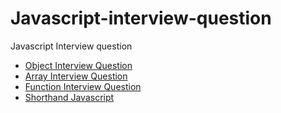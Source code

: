 # Javascript-interview-question
Javascript Interview question

  - [Object Interview Question](https://github.com/goldenashok/Javascript-interview-question/blob/main/object.md#object-interview-question)
  - [Array Interview Question](https://github.com/goldenashok/Javascript-interview-question/blob/main/array.md#array-interview-question)
  - [Function Interview Question](https://github.com/goldenashok/Javascript-interview-question/blob/main/function.md#function-interview-question)
  - [Shorthand Javascript](https://github.com/goldenashok/Javascript-interview-question/blob/main/function.md#shorthand-javascript)
